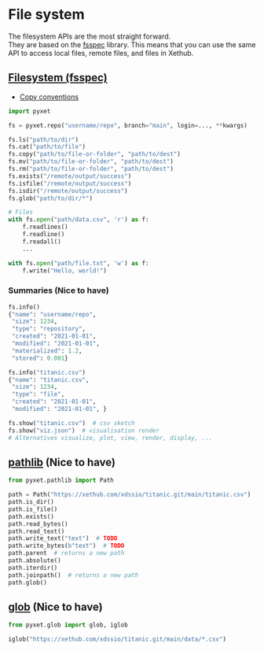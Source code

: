 # File system

The filesystem APIs are the most straight forward.     
They are based on the [fsspec](https://filesystem-spec.readthedocs.io/en/latest/) library. This means that you can use
the same API to access local files, remote files, and files in Xethub.

## [Filesystem (fsspec)](https://filesystem-spec.readthedocs.io/en/latest/usage.html)

* [Copy conventions](https://filesystem-spec.readthedocs.io/en/latest/copying.html)

```python
import pyxet

fs = pyxet.repo("username/repo", branch="main", login=..., **kwargs)

fs.ls("path/to/dir")
fs.cat("path/to/file")
fs.copy("path/to/file-or-folder", "path/to/dest")
fs.mv("path/to/file-or-folder", "path/to/dest")
fs.rm("path/to/file-or-folder", "path/to/dest")
fs.exists("/remote/output/success")
fs.isfile("/remote/output/success")
fs.isdir("/remote/output/success")
fs.glob("path/to/dir/*")

# Files
with fs.open("path/data.csv", 'r') as f:
    f.readlines()
    f.readline()
    f.readall()
    ...

with fs.open("path/file.txt", 'w') as f:
    f.write("Hello, world!")
```

### Summaries (Nice to have)

```python
fs.info()
{"name": "username/repo",
 "size": 1234,
 "type": "repository",
 "created": "2021-01-01",
 "modified": "2021-01-01",
 "materialized": 1.2,
 "stored": 0.001}

fs.info("titanic.csv")
{"name": "titanic.csv",
 "size": 1234,
 "type": "file",
 "created": "2021-01-01",
 "modified": "2021-01-01", }

fs.show("titanic.csv")  # csv sketch
fs.show("viz.json")  # visualisation render
# Alternatives visualize, plot, view, render, display, ...
```

## [pathlib](https://docs.python.org/3/library/pathlib.html) (Nice to have)

```python
from pyxet.pathlib import Path

path = Path("https://xethub.com/xdssio/titanic.git/main/titanic.csv")
path.is_dir()
path.is_file()
path.exists()
path.read_bytes()
path.read_text()
path.write_text("text")  # TODO
path.write_bytes(b"text")  # TODO
path.parent  # returns a new path
path.absolute()
path.iterdir()
path.joinpath()  # returns a new path
path.glob()
```

## [glob](https://docs.python.org/3/library/glob.html) (Nice to have)

```python
from pyxet.glob import glob, iglob

iglob("https://xethub.com/xdssio/titanic.git/main/data/*.csv")

```
